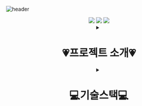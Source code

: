 ![header](https://capsule-render.vercel.app/api?type=rounded&color=gradient&height=150&section=header&text=Hello!%20I'm%20Minju&fontSize=70&animation=fadeIn&fontColor=ffffff)

<div align="center">
    <div>
        <a href="https://github.com/anuraghazra/github-readme-stats"><img src="https://github-readme-stats.vercel.app/api/top-langs/?username=minju-song&layout=compact&theme=radical" /></a>
        <a href="https://github.com/anuraghazra/github-readme-stats"><img src="https://github-readme-stats.vercel.app/api?username=minju-song&show_icons=true&theme=radical" /></a>
        <a href="https://solved.ac/songjaeskkk"><img src="http://mazassumnida.wtf/api/v2/generate_badge?boj=songjaeskkk" /></a>
    </div>
    <details>
        <summary><h1>💗프로젝트 소개💗</h1></summary>
        <div markdown="1">
            <h2>Holoyolo란❓</h2>
            <h4>1인가구 소비관리 플랫폼이며 프로젝트명 'Holoyolo'는 혼자서도(Holo) 행복하게 잘 살 수 있다(Yolo)라는 의미</h4>
            <h3>📅개발 기간</h3>
            <h4>2023.11.06 ~ 2023.12.22</h4>
            <details>
                <summary><h3>📊DB 설계</h3></summary>
                <div markdown="1">
                    <img src="https://github.com/minju-song/final_project/assets/97097194/6cbd8adf-adc1-44be-a4d4-a824838109f0"/>
                </div>
            </details>        
        </div>
    </details>  
    <details>
        <summary><h1>💻기술스택💻</h1></summary>
        <div markdown="1">
            <h2>📍Front</h2>
            <img src="https://img.shields.io/badge/html5-E34F26?style=for-the-badge&logo=html5&logoColor=white"/>
            <img src="https://img.shields.io/badge/css3-1572B6?style=for-the-badge&logo=css3&logoColor=white"/>
            <img src="https://img.shields.io/badge/javascript-F7DF1E?style=for-the-badge&logo=javascript&logoColor=white"/>
            <img src="https://img.shields.io/badge/jquery-0769AD?style=for-the-badge&logo=jquery&logoColor=white"/>
            <img src="https://img.shields.io/badge/bootstrap-7952B3?style=for-the-badge&logo=bootstrap&logoColor=white"/>
            <h2>📍Backend</h2>
            <img src="https://img.shields.io/badge/springboot-6DB33F?style=for-the-badge&logo=springboot&logoColor=white"/>
            <img src="https://img.shields.io/badge/thymeleaf-005F0F?style=for-the-badge&logo=thymeleaf&logoColor=white"/>
            <h2>📍Database</h2>
            <img src="https://img.shields.io/badge/oracle-F80000?style=for-the-badge&logo=oracle&logoColor=white"/>
            <h2>📍Server</h2>
            <img src="https://img.shields.io/badge/amazonec2-FF9900?style=for-the-badge&logo=amazonec2&logoColor=white"/>
            <h2>📍CI/CD</h2>
            <img src="https://img.shields.io/badge/apachemaven-C71A36?style=for-the-badge&logo=apachemaven&logoColor=white"/>
            <img src="https://img.shields.io/badge/jenkins-D24939?style=for-the-badge&logo=jenkins&logoColor=white"/>        
            <img src="https://img.shields.io/badge/docker-2496ED?style=for-the-badge&logo=docker&logoColor=white"/>
            <h2>📍Collaborative Software / Remote repository</h2>
            <img src="https://img.shields.io/badge/jira-0052CC?style=for-the-badge&logo=jira&logoColor=white"/>
            <img src="https://img.shields.io/badge/github-181717?style=for-the-badge&logo=github&logoColor=white"/> 
        </div>
    </details>
</div>


